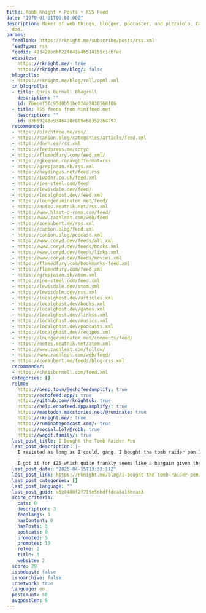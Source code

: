 ```yaml
---
title: Robb Knight • Posts • RSS Feed
date: "1970-01-01T00:00:00Z"
description: Maker of web things, blogger, podcaster, and pizzaiolo. Cat dad and human
  dad.
params:
  feedlink: https://rknight.me/subscribe/posts/rss.xml
  feedtype: rss
  feedid: 423420bdbf22f641a4b514155c1cbfec
  websites:
    https://rknight.me/: true
    https://rknight.me/blog/: false
  blogrolls:
  - https://rknight.me/blog/roll/opml.xml
  in_blogrolls:
  - title: Chris Burnell Blogroll
    description: ""
    id: 7becef5fc95d0b51be024a2830568f06
  - title: RSS feeds from Minifeed.net
    description: ""
    id: 83b59248e9346428c889eb03522b4297
  recommended:
  - https://birchtree.me/rss/
  - https://canion.blog/categories/article/feed.xml
  - https://darn.es/rss.xml
  - https://feedpress.me/coryd
  - https://flamedfury.com/feed.xml/
  - https://gkeenan.co/avgb?format=rss
  - https://grepjason.sh/rss.xml
  - https://heydingus.net/feed.rss
  - https://iwader.co.uk/feed.xml
  - https://joe-steel.com/feed
  - https://lewisdale.dev/feed/
  - https://localghost.dev/feed.xml
  - https://loungeruminator.net/feed/
  - https://notes.neatnik.net/rss.xml
  - https://www.blast-o-rama.com/feed/
  - https://www.zachleat.com/web/feed
  - https://zoeaubert.me/rss.xml
  - https://canion.blog/feed.xml
  - https://canion.blog/podcast.xml
  - https://www.coryd.dev/feeds/all.xml
  - https://www.coryd.dev/feeds/books.xml
  - https://www.coryd.dev/feeds/links.xml
  - https://www.coryd.dev/feeds/movies.xml
  - https://flamedfury.com/bookmarks-feed.xml
  - https://flamedfury.com/feed.xml
  - https://grepjason.sh/atom.xml
  - https://joe-steel.com/feed.xml
  - https://lewisdale.dev/atom.xml
  - https://lewisdale.dev/rss.xml
  - https://localghost.dev/articles.xml
  - https://localghost.dev/books.xml
  - https://localghost.dev/games.xml
  - https://localghost.dev/linkss.xml
  - https://localghost.dev/musics.xml
  - https://localghost.dev/podcasts.xml
  - https://localghost.dev/recipes.xml
  - https://loungeruminator.net/comments/feed/
  - https://notes.neatnik.net/atom.xml
  - https://www.zachleat.com/follow/
  - https://www.zachleat.com/web/feed/
  - https://zoeaubert.me/feeds/blog-rss.xml
  recommender:
  - https://chrisburnell.com/feed.xml
  categories: []
  relme:
    https://beep.town/@echofeedamplify: true
    https://echofeed.app/: true
    https://github.com/rknightuk: true
    https://help.echofeed.app/amplify/: true
    https://mastodon.macstories.net/@ruminate: true
    https://rknight.me/: true
    https://ruminatepodcast.com/: true
    https://social.lol/@robb: true
    https://wegot.family/: true
  last_post_title: I Bought the Tomb Raider Pen
  last_post_description: |-
    I resisted as long as I could, gang. I bought the tomb raider pen I couldn't stop thinking about.

    I got it for £25 which quite frankly seems like a bargain given the rarity of it — if it wasn't
  last_post_date: "2025-04-15T13:32:11Z"
  last_post_link: https://rknight.me/blog/i-bought-the-tomb-raider-pen/
  last_post_categories: []
  last_post_language: ""
  last_post_guid: a5e0480f2f719e5dbdffdca5a16beaa3
  score_criteria:
    cats: 0
    description: 3
    feedlangs: 1
    hasContent: 0
    hasPosts: 3
    postcats: 0
    promoted: 5
    promotes: 10
    relme: 2
    title: 3
    website: 2
  score: 29
  ispodcast: false
  isnoarchive: false
  innetwork: true
  language: en
  postcount: 50
  avgpostlen: 0
---
```

